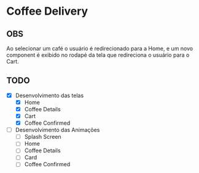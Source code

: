 # Coffee Delivery

## OBS

Ao selecionar um café o usuário é redirecionado para a Home, e um novo component é exibido no rodapé da tela que redireciona o usuário para o Cart.

## TODO

- [X] Desenvolvimento das telas
  - [X] Home
  - [X] Coffee Details
  - [X] Cart
  - [X] Coffee Confirmed

- [ ] Desenvolvimento das Animações
  - [ ] Splash Screen
  - [ ] Home
  - [ ] Coffee Details
  - [ ] Card
  - [ ] Coffee Confirmed
